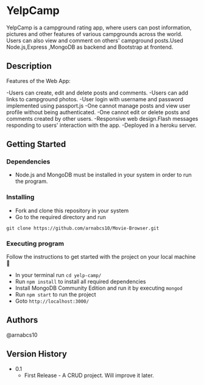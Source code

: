 # YelpCamp

YelpCamp is a campground rating app, where users can post
information, pictures and other features of various campgrounds
across the world. Users can also view and comment on others'
campground posts.Used Node.js,Express ,MongoDB as backend and
Bootstrap at frontend.

## Description
Features of the Web App:

-Users can create, edit and delete posts and comments.
-Users can add links to campground photos.
-User login with username and password implemented using passport.js
-One cannot manage posts and view user profile without being authenticated.
-One cannot edit or  delete posts and comments created by other users.
-Responsive web design.Flash messages responding to users' interaction with the app.
-Deployed in a heroku server.

## Getting Started

### Dependencies

* Node.js and MongoDB must be installed in your system in order to run the program.


### Installing

* Fork and clone this repository in your system
* Go to the required directory and run 
```
git clone https://github.com/arnabcs10/Movie-Browser.git
```

### Executing program
Follow the instructions to get started with the project on your local machine 🚀

* In your terminal run `cd yelp-camp/`
* Run `npm install` to install all required dependencies
* Install MongoDB Community Edition and run it by executing `mongod`
* Run `npm start` to run the project
* Goto `http://localhost:3000/` 

## Authors

@arnabcs10

## Version History

* 0.1
    * First Release - A CRUD project. Will improve it later.

